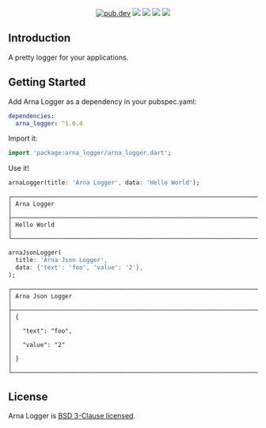 <p align="center">
  <a href="https://pub.dartlang.org/packages/arna_logger"><img src="https://img.shields.io/pub/v/arna_logger.svg" alt="pub.dev"></a>
  <a href="https://github.com/MahanRahmati/"><img src="https://img.shields.io/badge/Maintainer-MahanRahmati-informational"></a>
  <a href="https://github.com/MahanRahmati/arna_logger/actions/workflows/pana_analysis.yml"><img src="https://github.com/MahanRahmati/arna_logger/actions/workflows/pana_analysis.yml/badge.svg"></a>
  <a href="https://github.com/MahanRahmati/arna_logger/actions/workflows/flutter_analysis.yml"><img src="https://github.com/MahanRahmati/arna_logger/actions/workflows/flutter_analysis.yml/badge.svg"></a>
  <img src="https://img.shields.io/github/license/MahanRahmati/arna_logger">
</p>

## Introduction

A pretty logger for your applications.

## Getting Started

Add Arna Logger as a dependency in your pubspec.yaml:

```yaml
dependencies:
  arna_logger: ^1.0.4
```

Import it:

```dart
import 'package:arna_logger/arna_logger.dart';
```

Use it!

```dart
arnaLogger(title: 'Arna Logger', data: 'Hello World');
```
```
┌─────────────────────────────────────────────────────────────────────┐
│ Arna Logger                                                         │
├─────────────────────────────────────────────────────────────────────┤
│ Hello World                                                         │
└─────────────────────────────────────────────────────────────────────┘
```
```dart
arnaJsonLogger(
  title: 'Arna Json Logger',
  data: {'text': 'foo', 'value': '2'},
);
```
```
┌─────────────────────────────────────────────────────────────────────┐
│ Arna Json Logger                                                    │
├─────────────────────────────────────────────────────────────────────┤
│ {                                                                   │
│   "text": "foo",                                                    │
│   "value": "2"                                                      │
│ }                                                                   │
└─────────────────────────────────────────────────────────────────────┘
```

## License

Arna Logger is [BSD 3-Clause licensed](./LICENSE).
